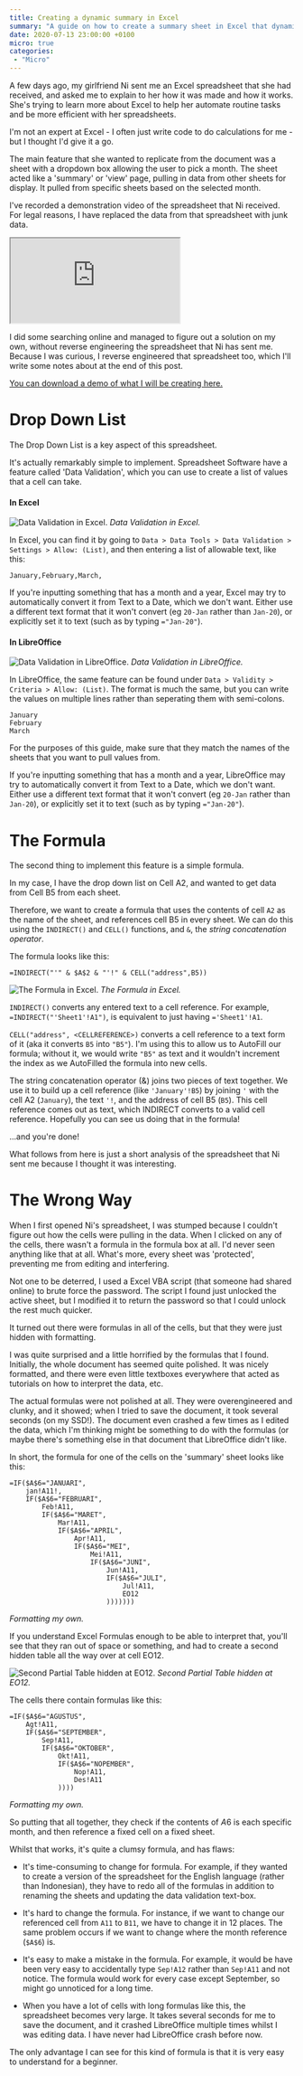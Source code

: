 ```yaml
---
title: Creating a dynamic summary in Excel
summary: "A guide on how to create a summary sheet in Excel that dynamically pulls in data from other sheets."
date: 2020-07-13 23:00:00 +0100
micro: true
categories:
 - "Micro"
---
```


A few days ago, my girlfriend Ni sent me an Excel spreadsheet that she had received, and asked me to explain to her how it was made and how it works. She's trying to learn more about Excel to help her automate routine tasks and be more efficient with her spreadsheets.

I'm not an expert at Excel - I often just write code to do calculations for me - but I thought I'd give it a go.

The main feature that she wanted to replicate from the document was a sheet with a dropdown box allowing the user to pick a month. The sheet acted like a 'summary' or 'view' page, pulling in data from other sheets for display. It pulled from specific sheets based on the selected month.

I've recorded a demonstration video of the spreadsheet that Ni received. For legal reasons, I have replaced the data from that spreadsheet with junk data.

<div class="youtube">
    <iframe src="https://www.youtube.com/embed/4l_rKEMhgjc" allowfullscreen></iframe>
</div>

I did some searching online and managed to figure out a solution on my own, without reverse engineering the spreadsheet that Ni has sent me. Because I was curious, I reverse engineered that spreadsheet too, which I'll write some notes about at the end of this post.

[You can download a demo of what I will be creating here.](/assets/viewdemo.xlsx)

# Drop Down List

The Drop Down List is a key aspect of this spreadsheet.

It's actually remarkably simple to implement. Spreadsheet Software have a feature called 'Data Validation', which you can use to create a list of values that a cell can take.

#### In Excel

![Data Validation in Excel.](/assets/images/micro/data-validation-excel.png)
*Data Validation in Excel.*

In Excel, you can find it by going to `Data > Data Tools > Data Validation > Settings > Allow: (List)`, and then entering a list of allowable text, like this:

`January,February,March,`

If you're inputting something that has a month and a year, Excel may try to automatically convert it from Text to a Date, which we don't want. Either use a different text format that it won't convert (eg `20-Jan` rather than `Jan-20`), or explicitly set it to text (such as by typing `="Jan-20"`).

#### In LibreOffice

![Data Validation in LibreOffice.](/assets/images/micro/data-validation-libreoffice.png)
*Data Validation in LibreOffice.*

In LibreOffice, the same feature can be found under `Data > Validity > Criteria > Allow: (List)`. The format is much the same, but you can write the values on multiple lines rather than seperating them with semi-colons.

```
January
February
March
```

For the purposes of this guide, make sure that they match the names of the sheets that you want to pull values from.

If you're inputting something that has a month and a year, LibreOffice may try to automatically convert it from Text to a Date, which we don't want. Either use a different text format that it won't convert (eg `20-Jan` rather than `Jan-20`), or explicitly set it to text (such as by typing `="Jan-20"`).

# The Formula

The second thing to implement this feature is a simple formula.

In my case, I have the drop down list on Cell A2, and wanted to get data from Cell B5 from each sheet.

Therefore, we want to create a formula that uses the contents of cell `A2` as the name of the sheet, and references cell B5 in every sheet. We can do this using the `INDIRECT()` and `CELL()` functions, and `&`, the *string concatenation operator*.

The formula looks like this:

```
=INDIRECT("'" & $A$2 & "'!" & CELL("address",B5))
```


![The Formula in Excel.](/assets/images/micro/formula-demo-excel.png)
*The Formula in Excel.*

`INDIRECT()` converts any entered text to a cell reference. For example, `=INDIRECT("'Sheet1'!A1")`, is equivalent to just having `='Sheet1'!A1`.

`CELL("address", <CELLREFERENCE>)` converts a cell reference to a text form of it (aka it converts `B5` into `"B5"`). I'm using this to allow us to AutoFill our formula; without it, we would write `"B5"` as text and it wouldn't increment the index as we AutoFilled the formula into new cells.

The string concatenation operator (&) joins two pieces of text together. We use it to build up a cell reference (like `'January'!B5`) by joining `'` with the cell A2 (`January`), the text `'!`, and the address of cell B5 (`B5`). This cell reference comes out as text, which INDIRECT converts to a valid cell reference. Hopefully you can see us doing that in the formula!

...and you're done!

What follows from here is just a short analysis of the spreadsheet that Ni sent me because I thought it was interesting.

# The Wrong Way

When I first opened Ni's spreadsheet, I was stumped because I couldn't figure out how the cells were pulling in the data. When I clicked on any of the cells, there wasn't a formula in the formula box at all. I'd never seen anything like that at all. What's more, every sheet was 'protected', preventing me from editing and interfering.

Not one to be deterred, I used a Excel VBA script (that someone had shared online) to brute force the password. The script I found just unlocked the active sheet, but I modified it to return the password so that I could unlock the rest much quicker.

It turned out there were formulas in all of the cells, but that they were just hidden with formatting.

I was quite surprised and a little horrified by the formulas that I found. Initially, the whole document has seemed quite polished. It was nicely formatted, and there were even little textboxes everywhere that acted as tutorials on how to interpret the data, etc.

The actual formulas were not polished at all. They were overengineered and clunky, and it showed; when I tried to save the document, it took several seconds (on my SSD!). The document even crashed a few times as I edited the data, which I'm thinking might be something to do with the formulas (or maybe there's something else in that document that LibreOffice didn't like.

In short, the formula for one of the cells on the 'summary' sheet looks like this:

```
=IF($A$6="JANUARI",
    jan!A11!,
    IF($A$6="FEBRUARI",
        Feb!A11,
        IF($A$6="MARET",
            Mar!A11,
            IF($A$6="APRIL",
                Apr!A11,
                IF($A$6="MEI",
                    Mei!A11,
                    IF($A$6="JUNI",
                        Jun!A11,
                        IF($A$6="JULI",
                            Jul!A11,
                            EO12
                        )))))))
```
*Formatting my own.*

If you understand Excel Formulas enough to be able to interpret that, you'll see that they ran out of space or something, and had to create a second hidden table all the way over at cell EO12.

![Second Partial Table hidden at EO12.](/assets/images/micro/second-table.png)
*Second Partial Table hidden at EO12.*

The cells there contain formulas like this:

```
=IF($A$6="AGUSTUS",
    Agt!A11,
    IF($A$6="SEPTEMBER",
        Sep!A11,
        IF($A$6="OKTOBER",
            Okt!A11,
            IF($A$6="NOPEMBER",
                Nop!A11,
                Des!A11
            ))))
```
*Formatting my own.*

So putting that all together, they check if the contents of $A$6 is each specific month, and then reference a fixed cell on a fixed sheet.

Whilst that works, it's quite a clumsy formula, and has flaws:

* It's time-consuming to change for formula. For example, if they wanted to create a version of the spreadsheet for the English language (rather than Indonesian), they have to redo all of the formulas in addition to renaming the sheets and updating the data validation text-box.

* It's hard to change the formula. For instance, if we want to change our referenced cell from `A11` to `B11`, we have to change it in 12 places. The same problem occurs if we want to change where the month reference (`$A$6`) is.

* It's easy to make a mistake in the formula. For example, it would be have been very easy to accidentally type `Sep!A12` rather than `Sep!A11` and not notice. The formula would work for every case except September, so might go unnoticed for a long time.

* When you have a lot of cells with long formulas like this, the spreadsheet becomes very large. It takes several seconds for me to save the document, and it crashed LibreOffice multiple times whilst I was editing data. I have never had LibreOffice crash before now.

The only advantage I can see for this kind of formula is that it is very easy to understand for a beginner.

